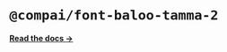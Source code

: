 # `@compai/font-baloo-tamma-2`

[**Read the docs &rarr;**](https://components.ai/docs/typefaces/baloo-tamma-2)
